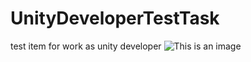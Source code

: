 # UnityDeveloperTestTask
test item for work as unity developer 
![This is an image]("BallClickMove".png)

